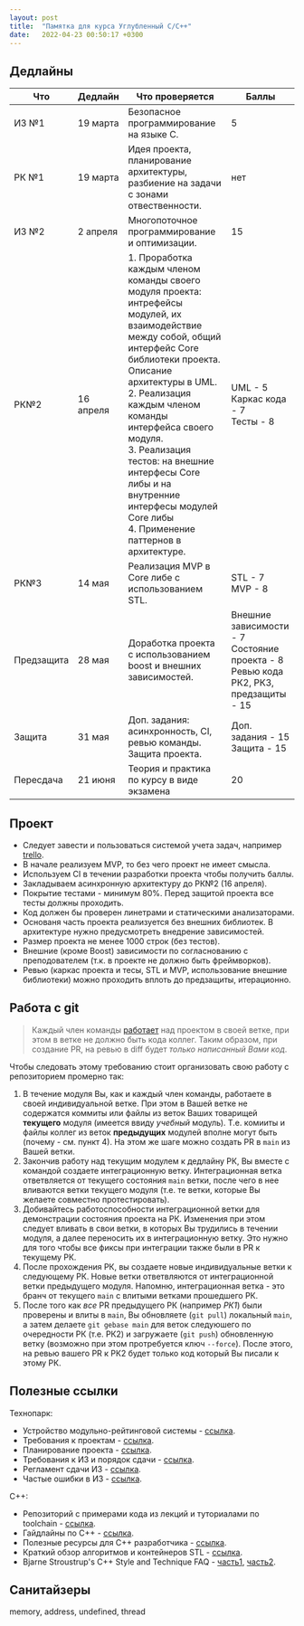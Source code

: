 ```yaml
---
layout: post
title:  "Памятка для курса Углубленный C/C++"
date:   2022-04-23 00:50:17 +0300
---
```



## Дедлайны

| Что        | Дедлайн   | Что проверяется                                              | Баллы                                                        |
| ---------- | --------- | ------------------------------------------------------------ | ------------------------------------------------------------ |
| ИЗ №1      | 19 марта  | Безопасное программирование на языке С.                      | 5                                                            |
| РК №1      | 19 марта  | Идея проекта, планирование архитектуры, разбиение на задачи с зонами отвественности. | нет                                                          |
| ИЗ №2      | 2 апреля  | Многопоточное программирование и оптимизации.                | 15                                                           |
| РК№2       | 16 апреля | 1. Проработка каждым членом команды своего модуля проекта: интрефейсы модулей, их взаимодействие между собой, общий интерфейс Core библиотеки проекта. Описание архитектуры в UML.<br />2. Реализация каждым членом команды интерфейса своего модуля.<br />3. Реализация тестов: на внешние интерфесы Core либы и на внутренние интерфесы модулей Core либы<br />4. Применение паттернов в архитектуре. | UML - 5<br />Каркас кода - 7<br />Тесты - 8<br />            |
| РК№3       | 14 мая    | Реализация MVP в Core либе с использованием STL.             | STL - 7<br />MVP - 8                                         |
| Предзащита | 28 мая    | Доработка проекта с использованием boost и внешних зависимостей. | Внешние зависимости - 7<br />Состояние проекта - 8<br />Ревью кода РК2, РК3, предзащиты - 15 |
| Защита     | 31 мая    | Доп. задания: асинхронность, CI, ревью команды. Защита проекта. | Доп. задания - 15<br />Защита - 15                           |
| Пересдача  | 21 июня   | Теория и практика по курсу в виде экзамена                   | 20                                                           |



## Проект

* Следует завести и пользоваться системой учета задач, например [trello](https://trello.com/ru).
* В начале реализуем MVP, то без чего проект не имеет смысла.
* Используем CI в течении разработки проекта чтобы получить баллы.
* Закладываем асинхронную архитектуру до РК№2 (16 апреля).
* Покрытие тестами - минимум 80%. Перед защитой проекта все тесты должны проходить.
* Код должен бы проверен линетрами и статическими анализаторами.
* Основаня часть проекта реализуется без внешних библиотек. В архитектуре нужно предусмотреть внедрение зависимостей.
* Размер проекта не менее 1000 строк (без тестов).
* Внешние (кроме Boost) зависимости по согласнованию с преподователем (т.к. в проекте не должно быть фреймворков).
* Ревью (каркас проекта и тесы, STL и MVP, использование внешние библиотеки) можно проходить вплоть до предзащиты, итерационно.

## Работа с git

> Каждый член команды [работает](https://park.vk.company/blog/topic/view/17500/) над проектом в своей ветке, при этом в ветке не должно быть кода коллег. Таким образом, при создание PR, на ревью в diff будет *только написанный Вами код*.

Чтобы следовать этому требованию стоит организовать свою работу с репозиторием промерно так:

1. В течение модуля Вы, как и каждый член команды, работаете в своей индивидуальной ветке. При этом в Вашей ветке не содержатся коммиты или файлы из веток Ваших товарищей **текущего** модуля (имеется ввиду *учебный* модуль). Т.е. комииты и файлы коллег из веток **предыдущих** модулей вполне могут быть (почему - см. пункт 4). На этом же шаге можно создать PR в `main` из Вашей ветки.
2. Закончив работу над текущим модулем к дедлайну РК,  Вы вместе с командой создаете интеграционную ветку. Интеграционная ветка ответвляется от текущего состояния `main` ветки, после чего в нее вливаются ветки текущего модуля (т.е. те ветки, которые Вы желаете совместно протестировать).
3. Добивайтесь работоспособности интеграционной ветки для демонстрации состояния проекта на РК. Изменения при этом следует вливать в свои ветки, в которых Вы трудились в течении модуля, а далее переносить их в интеграционную ветку. Это нужно для того чтобы все фиксы при интеграции также были в PR к текущему РК.
4. После прохождения РК, вы создаете новые индивидуальные ветки к следующему РК. Новые ветки ответвляются от интеграционной ветки предыдущего модуля. Напомню, интеграционная ветка - это бранч от текущего `main`  с влитыми ветками прошедшего РК.
5. После того как *все* PR предыдущего РК (например *РК1*) были проверены и влиты в `main`, Вы обновляете (`git pull`) локальный `main`, а затем делаете `git gebase main` для веток следуюшего по очередности РК (т.е. РК2) и загружаете (`git push`) обновленную ветку (возможно при этом протребуется ключ `--force`). После этого, на ревью вашего PR к РК2 будет только код который Вы писали к этому РК.

## Полезные ссылки

Технопарк:

* Устройство модульно-рейтинговой системы - [ссылка](https://park.vk.company/blog/topic/view/13015/).
* Требования к проектам - [ссылка](https://park.vk.company/blog/topic/view/13096/).
* Планирование проекта -  [ссылка](https://park.vk.company/blog/topic/view/9951/).
* Требования к ИЗ и порядок сдачи - [ссылка](https://park.vk.company/blog/topic/view/14270/).
* Регламент сдачи ИЗ - [ссылка](https://park.vk.company/blog/topic/view/19340/).
* Частые ошибки в ИЗ - [ссылка](https://park.vk.company/blog/topic/view/12227/).

C++:

* Репозиторий с примерами кода из лекций и туториалами по toolchain - [ссылка](https://github.com/leshiy1295/technopark_c_c_plus_plus).
* Гайдлайны по С++ - [ссылка](http://isocpp.github.io/CppCoreGuidelines/CppCoreGuidelines).
* Полезные ресурсы для С++ разработчика - [ссылка](https://github.com/JoshuaJakowlew/cppfaq).
* Краткий обзор алгоритмов и контейнеров STL - [ссылка](https://github.com/Bhupesh-V/30-seconds-of-cpp).
* Bjarne Stroustrup's C++ Style and Technique FAQ - [часть1](https://www.stroustrup.com/bs_faq.html), [часть2](https://www.stroustrup.com/bs_faq2.html).

## Санитайзеры

memory, address, undefined, thread
